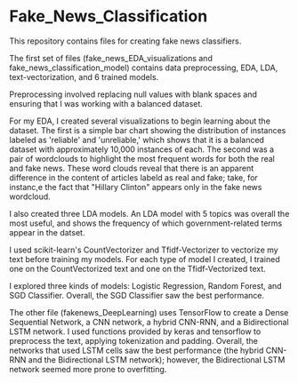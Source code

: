 # Fake_News_Classification
This repository contains files for creating fake news classifiers. 

The first set of files (fake_news_EDA_visualizations and fake_news_classification_model) contains data preprocessing, EDA, LDA, text-vectorization, and 6 trained models. 

Preprocessing involved replacing null values with blank spaces and ensuring that I was working with a balanced dataset.

For my EDA, I created several visualizations to begin learning about the dataset. The first is a simple bar chart showing the distribution of instances labeled as 'reliable' and 'unreliable,' which shows that it is a balanced dataset with approximately 10,000 instances of each. The second was a pair of wordclouds to highlight the most frequent words for both the real and fake news. These word clouds reveal that there is an apparent difference in the content of articles labeld as real and fake; take, for instanc,e the fact that "Hillary Clinton" appears only in the fake news wordcloud.

I also created three LDA models. An LDA model with 5 topics was overall the most useful, and shows the frequency of which government-related terms appear in the datset. 

I used scikit-learn's CountVectorizer and Tfidf-Vectorizer to vectorize my text before training my models. For each type of model I created, I trained one on the CountVectorized text and one on the Tfidf-Vectorized text.

I explored three kinds of models: Logistic Regression, Random Forest, and SGD Classifier. Overall, the SGD Classifier saw the best performance. 



The other file (fakenews_DeepLearning) uses TensorFlow to create a Dense Sequential Network, a CNN network, a hybrid CNN-RNN, and a Bidirectional LSTM network. I used functions provided by keras and tensorflow to preprocess the text, applying tokenization and padding. Overall, the networks that used LSTM cells saw the best performance (the hybrid CNN-RNN and the Bidirectional LSTM network); however, the Bidirectional LSTM network seemed more prone to overfitting. 
